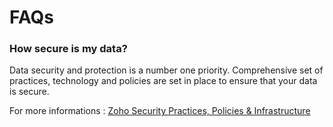 # FAQs


### How secure is my data?

Data security and protection is a number one priority. Comprehensive set of practices, technology and policies are set in place to ensure that your data is secure.

For more informations : [Zoho Security Practices, Policies & Infrastructure](https://www.zoho.com/security.html)